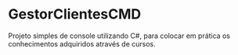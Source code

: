 # GestorClientesCMD
Projeto simples de console utilizando C#, para colocar em prática os conhecimentos adquiridos através de cursos.
